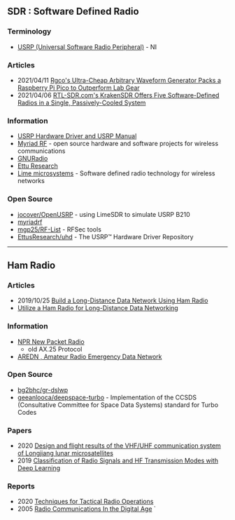 ## SDR : Software Defined Radio

### Terminology
- [USRP (Universal Software Radio Peripheral)](https://en.wikipedia.org/wiki/Universal_Software_Radio_Peripheral) - NI


### Articles
- 2021/04/11 [Rgco's Ultra-Cheap Arbitrary Waveform Generator Packs a Raspberry Pi Pico to Outperform Lab Gear](https://www.hackster.io/news/rgco-s-ultra-cheap-arbitrary-waveform-generator-packs-a-raspberry-pi-pico-to-outperform-lab-gear-c8d0c430c0a5)
- 2021/04/06 [RTL-SDR.com's KrakenSDR Offers Five Software-Defined Radios in a Single, Passively-Cooled System](https://www.hackster.io/news/rtl-sdr-com-s-krakensdr-offers-five-software-defined-radios-in-a-single-passively-cooled-system-2a6c51ed2b4a)


### Information
- [USRP Hardware Driver and USRP Manual](https://files.ettus.com/manual/index.html)
- [Myriad RF](https://myriadrf.org/) - open source hardware and software projects for wireless communications
- [GNURadio](https://www.gnuradio.org/) 
- [Ettu Research](http://www.ettusresearch.com/)
- [Lime microsystems](https://limemicro.com/) - Software defined radio technology for wireless networks


### Open Source
- [jocover/OpenUSRP](https://github.com/jocover/OpenUSRP) - using LimeSDR to simulate USRP B210
- [myriadrf](https://github.com/myriadrf) 
- [mgp25/RF-List](https://github.com/mgp25/RF-List) - RFSec tools
- [EttusResearch/uhd](https://github.com/EttusResearch/uhd) - The USRP™ Hardware Driver Repository

------------------
## Ham Radio


### Articles
- 2019/10/25 [Build a Long-Distance Data Network Using Ham Radio](https://spectrum.ieee.org/geek-life/hands-on/build-a-longdistance-data-network-using-ham-radio)
- [Utilize a Ham Radio for Long-Distance Data Networking](https://www.hackster.io/news/utilize-a-ham-radio-for-long-distance-data-networking-a452bb91be38)


### Information
- [NPR New Packet Radio](https://hackaday.io/project/164092-npr-new-packet-radio)
    - old AX.25 Protocol
- [AREDN , Amateur Radio Emergency Data Network](https://www.arednmesh.org/)

### Open Source
- [bg2bhc/gr-dslwp](https://github.com/bg2bhc/gr-dslwp)
- [geeanlooca/deepspace-turbo](https://github.com/geeanlooca/deepspace-turbo) - Implementation of the CCSDS (Consultative Committee for Space Data Systems) standard for Turbo Codes


### Papers
- 2020 [Design and flight results of the VHF/UHF communication system of Longjiang lunar microsatellites](https://www.nature.com/articles/s41467-020-17272-8)
- 2019 [Classification of Radio Signals and HF Transmission Modes with Deep Learning](https://arxiv.org/pdf/1906.04459.pdf)


### Reports
- 2020 [Techniques for Tactical Radio Operations](https://armypubs.army.mil/epubs/DR_pubs/DR_a/pdf/web/ARN20819_ATP_6-02x53_FINAL_WEB.pdf)
- 2005 [Radio Communications In the Digital Age](https://code7700.com/pdfs/radio_communications_in_the_digital_age.pdf)
`






